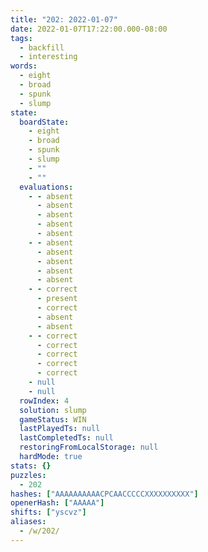 ```yaml
---
title: "202: 2022-01-07"
date: 2022-01-07T17:22:00.000-08:00
tags:
  - backfill
  - interesting
words:
  - eight
  - broad
  - spunk
  - slump
state:
  boardState:
    - eight
    - broad
    - spunk
    - slump
    - ""
    - ""
  evaluations:
    - - absent
      - absent
      - absent
      - absent
      - absent
    - - absent
      - absent
      - absent
      - absent
      - absent
    - - correct
      - present
      - correct
      - absent
      - absent
    - - correct
      - correct
      - correct
      - correct
      - correct
    - null
    - null
  rowIndex: 4
  solution: slump
  gameStatus: WIN
  lastPlayedTs: null
  lastCompletedTs: null
  restoringFromLocalStorage: null
  hardMode: true
stats: {}
puzzles:
  - 202
hashes: ["AAAAAAAAAACPCAACCCCCXXXXXXXXXX"]
openerHash: ["AAAAA"]
shifts: ["yscvz"]
aliases:
  - /w/202/
---
```

<!-- more -->
